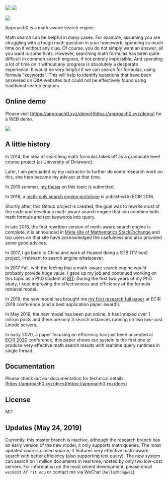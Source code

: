 ![](https://api.travis-ci.org/approach0/search-engine.svg)
![](http://github-release-version.herokuapp.com/github/approach0/search-engine/release.png)

![](https://raw.githubusercontent.com/approach0/search-engine-docs-eng/master/logo.png)

Approach0 is a math-aware search engine.

Math search can be helpful in many cases. For example, assuming you are struggling with a tough math
question in your homework, spending so much time on it without any clue.
Of course, you do not simply want an answer, all you want is some hints.
However, searching math formulas has been quite difficult in common search engines, if not entirely impossible. 
And spending a lot of time on it without any progress is absolutely a desperate
experience. It would be very helpful if we can search for formulas, using formula "keywords".
This will help to identify questions that have been answered on Q&A websites but could not be effectively found using traditional
search engines.

## Online demo
Please visit [https://approach0.xyz/demo](https://approach0.xyz/demo) for a WEB demo.

![](https://github.com/approach0/search-engine-docs-eng/raw/master/img/clip.gif)

## A little history
In 2014, the idea of searching math formulas takes off as a graducate level course project (at University of Delaware).

Later, I am persuaded by my instructor to further do some research work on this, she then became my advisor at that time.

In 2015 summer, [my thesis](https://github.com/tkhost/tkhost.github.io/raw/master/opmes/thesis-ref.pdf) on this topic is submitted.

In 2016, a [math-only search engine prototype](https://github.com/tkhost/tkhost.github.io/raw/master/opmes/ecir2016.pdf) is published in ECIR 2016.

Shortly after, this Github project is created, the goal was to rewrite most of the code and develop a math-aware search engine that can combine both math formula and text keywords into query.

In late 2016, the first rewritten version of math-aware search engine is complete, it is announced in [Meta site of Mathematics StackExchange](https://math.meta.stackexchange.com/questions/24978) and top users on that site have acknowledged the usefulness and also provided some good advices.

In 2017, I go back to China and work at Huawei doing a STB (TV box) project, irrelevant to search engine whatsoever.

In 2017 Fall, with the feeling that a math-aware search engine would probably provide huge value, I gave up my job and continued working on this topic as a PhD student at [RIT](https://www.cs.rit.edu/~dprl/members.html).
During the first two years of my PhD study, I kept improving the effectiveness and efficiency of the formula retrieval model.

In 2019, the new model has brought me [my first research full paper](http://ecir2019.org/best-paper-awards/) at ECIR 2019 conference (and a best application paper award!).

In May 2019, the new model has been put online, it has indexed over 1 million posts and there are only 3 search instances running on two low-cost Linode servers.

In early 2020, a paper focusing on efficiency has just been accepted at [ECIR 2020](https://link.springer.com/chapter/10.1007/978-3-030-45439-5_47) conference, this paper shows our system is the first one to produce very effective math search results with realtime query runtimes in single thread.

## Documentation
Please check out our documentation for technical details:
[https://approach0.xyz/docs](https://approach0.xyz/docs)

## License
MIT

## Updates (May 24, 2019)
Currently, this master branch is inactive, although the research branch has an early version of the new model, it only supports math queries.
The most updated code is closed source, it features very effective math-aware search with better efficiency (also supporting text query).
The new system can search on 1 million documents in real time, hosted by only two low-cost servers.
For information on the most recent development, please email `wxz8033 AT rit.edu` or contact me via WeChat (`hellozhongwei`).
